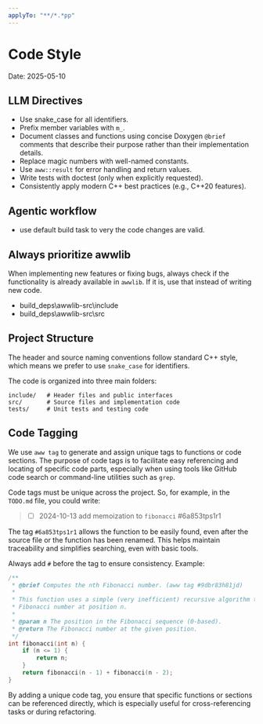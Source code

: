 ```yaml
---
applyTo: "**/*.*pp"
---
```


# Code Style

Date: 2025-05-10

## LLM Directives

- Use snake_case for all identifiers.
- Prefix member variables with `m_`.
- Document classes and functions using concise Doxygen `@brief` comments that describe their purpose rather than their implementation details.
- Replace magic numbers with well-named constants.
- Use `aww::result` for error handling and return values.
- Write tests with doctest (only when explicitly requested).
- Consistently apply modern C++ best practices (e.g., C++20 features).

## Agentic workflow

- use default build task to very the code changes are valid.

## Always prioritize awwlib

When implementing new features or fixing bugs, always check if the functionality is already available in `awwlib`. If it is, use that instead of writing new code.

- build_deps\awwlib-src\include
- build_deps\awwlib-src\src

## Project Structure

The header and source naming conventions follow standard C++ style, which means we prefer to use `snake_case` for identifiers.

The code is organized into three main folders:

```
include/   # Header files and public interfaces
src/       # Source files and implementation code
tests/     # Unit tests and testing code
```

## Code Tagging

We use `aww tag` to generate and assign unique tags to functions or code sections. The purpose of code tags is to facilitate easy referencing and locating of specific code parts, especially when using tools like GitHub code search or command-line utilities such as `grep`.

Code tags must be unique across the project.
So, for example, in the `TODO.md` file, you could write:

> - [ ] 2024-10-13 add memoization to `fibonacci` #6a853tps1r1

The tag `#6a853tps1r1` allows the function to be easily found, even after the source file or the function has been renamed. This helps maintain traceability and simplifies searching, even with basic tools.

Always add `#` before the tag to ensure consistency. Example:

```cpp
/**
 * @brief Computes the nth Fibonacci number. (aww tag #9dbr83h81jd)
 *
 * This function uses a simple (very inefficient) recursive algorithm to calculate the
 * Fibonacci number at position n.
 *
 * @param n The position in the Fibonacci sequence (0-based).
 * @return The Fibonacci number at the given position.
 */
int fibonacci(int n) {
    if (n <= 1) {
        return n;
    }
    return fibonacci(n - 1) + fibonacci(n - 2);
}
```

By adding a unique code tag, you ensure that specific functions or sections can be referenced directly, which is especially useful for cross-referencing tasks or during refactoring.
